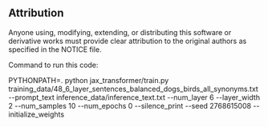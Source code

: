 ## Attribution

Anyone using, modifying, extending, or distributing this software or derivative works must provide clear attribution to the original authors as specified in the NOTICE file.


Command to run this code:

PYTHONPATH=. python jax_transformer/train.py training_data/48_6_layer_sentences_balanced_dogs_birds_all_synonyms.txt --prompt_text inference_data/inference_text.txt --num_layer 6 --layer_width 2 --num_samples 10 --num_epochs 0 --silence_print --seed 2768615008 --initialize_weights
